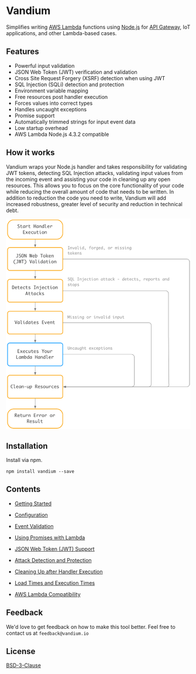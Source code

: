 # Vandium

Simplifies writing [AWS Lambda](https://aws.amazon.com/lambda/details) functions using [Node.js](https://nodejs.org) for [API Gateway](https://aws.amazon.com/api-gateway), IoT applications, and other Lambda-based cases.

## Features
* Powerful input validation
* JSON Web Token (JWT) verification and validation
* Cross Site Request Forgery (XSRF) detection when using JWT
* SQL Injection (SQLi) detection and protection
* Environment variable mapping
* Free resources post handler execution
* Forces values into correct types
* Handles uncaught exceptions
* Promise support
* Automatically trimmed strings for input event data
* Low startup overhead
* AWS Lambda Node.js 4.3.2 compatible

## How it works

Vandium wraps your Node.js handler and takes responsibility for validating JWT tokens, detecting SQL Injection attacks, validating input values from the incoming event and assisting your code in cleaning up any open resources. This allows you to focus on the core functionality of your code while reducing the overall amount of code that needs to be written. In addition to reduction the code you need to write, Vandium will add increased robustness, greater level of security and reduction in technical debt.


![Lambda Execution Handler Flow](img/flow.png?raw=true "")

## Installation
Install via npm.

	npm install vandium --save


## Contents

* [Getting Started](getting_started.md)

* [Configuration](configuration.md)

* [Event Validation](validation.md)

* [Using Promises with Lambda](promises.md)

* [JSON Web Token (JWT) Support](jwt.md)

* [Attack Detection and Protection](protection.md)

* [Cleaning Up after Handler Execution](cleanup.md)

* [Load Times and Execution Times](performance.md)

* [AWS Lambda Compatibility](compatability.md)


## Feedback

We'd love to get feedback on how to make this tool better. Feel free to contact us at `feedback@vandium.io`


## License

[BSD-3-Clause](https://en.wikipedia.org/wiki/BSD_licenses)
